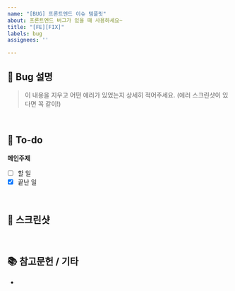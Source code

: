 ```yaml
---
name: "[BUG] 프론트엔드 이슈 템플릿"
about: 프론트엔드 버그가 있을 때 사용하세요~
title: "[FE][FIX]"
labels: bug
assignees: ''

---
```


## 🚨 Bug 설명
> 이 내용을 지우고 어떤 에러가 있었는지 상세히 적어주세요. (에러 스크린샷이 있다면 꼭 같이!)
<br>

## 📝 To-do
**메인주제**
- [ ] 할 일
- [x] 끝난 일
<br>

## 📸 스크린샷

<br>

## 📚 참고문헌 / 기타
-
